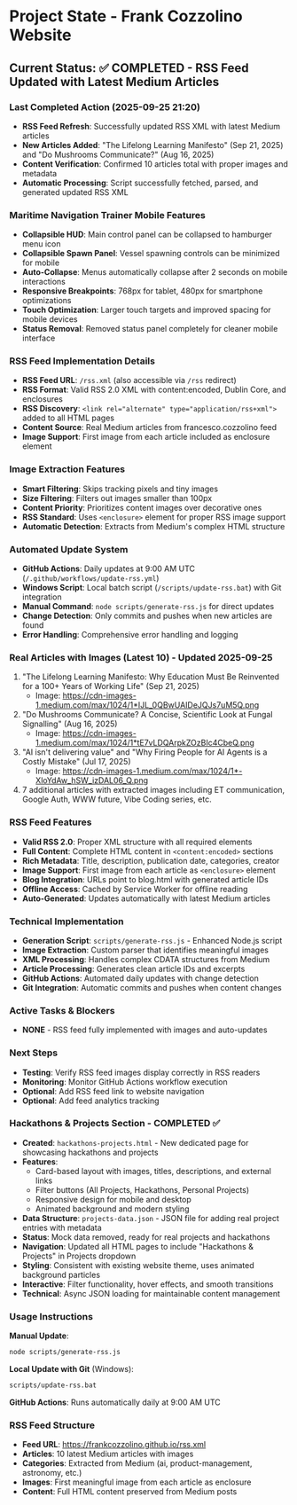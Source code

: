 # Project State - Frank Cozzolino Website

## Current Status: ✅ COMPLETED - RSS Feed Updated with Latest Medium Articles

### Last Completed Action (2025-09-25 21:20)
- **RSS Feed Refresh**: Successfully updated RSS XML with latest Medium articles
- **New Articles Added**: "The Lifelong Learning Manifesto" (Sep 21, 2025) and "Do Mushrooms Communicate?" (Aug 16, 2025)
- **Content Verification**: Confirmed 10 articles total with proper images and metadata
- **Automatic Processing**: Script successfully fetched, parsed, and generated updated RSS XML

### Maritime Navigation Trainer Mobile Features
- **Collapsible HUD**: Main control panel can be collapsed to hamburger menu icon
- **Collapsible Spawn Panel**: Vessel spawning controls can be minimized for mobile
- **Auto-Collapse**: Menus automatically collapse after 2 seconds on mobile interactions
- **Responsive Breakpoints**: 768px for tablet, 480px for smartphone optimizations
- **Touch Optimization**: Larger touch targets and improved spacing for mobile devices
- **Status Removal**: Removed status panel completely for cleaner mobile interface

### RSS Feed Implementation Details
- **RSS Feed URL**: `/rss.xml` (also accessible via `/rss` redirect)
- **RSS Format**: Valid RSS 2.0 XML with content:encoded, Dublin Core, and enclosures
- **RSS Discovery**: `<link rel="alternate" type="application/rss+xml">` added to all HTML pages
- **Content Source**: Real Medium articles from francesco.cozzolino feed
- **Image Support**: First image from each article included as enclosure element

### Image Extraction Features
- **Smart Filtering**: Skips tracking pixels and tiny images
- **Size Filtering**: Filters out images smaller than 100px
- **Content Priority**: Prioritizes content images over decorative ones
- **RSS Standard**: Uses `<enclosure>` element for proper RSS image support
- **Automatic Detection**: Extracts from Medium's complex HTML structure

### Automated Update System
- **GitHub Actions**: Daily updates at 9:00 AM UTC (`/.github/workflows/update-rss.yml`)
- **Windows Script**: Local batch script (`/scripts/update-rss.bat`) with Git integration
- **Manual Command**: `node scripts/generate-rss.js` for direct updates
- **Change Detection**: Only commits and pushes when new articles are found
- **Error Handling**: Comprehensive error handling and logging

### Real Articles with Images (Latest 10) - Updated 2025-09-25
1. "The Lifelong Learning Manifesto: Why Education Must Be Reinvented for a 100+ Years of Working Life" (Sep 21, 2025)
   - Image: https://cdn-images-1.medium.com/max/1024/1*IJL_0QBwUAIDeJQJs7uM5Q.png
2. "Do Mushrooms Communicate? A Concise, Scientific Look at Fungal Signalling" (Aug 16, 2025)
   - Image: https://cdn-images-1.medium.com/max/1024/1*tE7vLDQArpkZOzBIc4CbeQ.png
3. "AI isn't delivering value" and "Why Firing People for AI Agents is a Costly Mistake" (Jul 17, 2025)
   - Image: https://cdn-images-1.medium.com/max/1024/1*-XloYdAw_hSW_izDAL06_Q.png
4. 7 additional articles with extracted images including ET communication, Google Auth, WWW future, Vibe Coding series, etc.

### RSS Feed Features
- **Valid RSS 2.0**: Proper XML structure with all required elements
- **Full Content**: Complete HTML content in `<content:encoded>` sections
- **Rich Metadata**: Title, description, publication date, categories, creator
- **Image Support**: First image from each article as `<enclosure>` element
- **Blog Integration**: URLs point to blog.html with generated article IDs
- **Offline Access**: Cached by Service Worker for offline reading
- **Auto-Generated**: Updates automatically with latest Medium articles

### Technical Implementation
- **Generation Script**: `scripts/generate-rss.js` - Enhanced Node.js script
- **Image Extraction**: Custom parser that identifies meaningful images
- **XML Processing**: Handles complex CDATA structures from Medium
- **Article Processing**: Generates clean article IDs and excerpts
- **GitHub Actions**: Automated daily updates with change detection
- **Git Integration**: Automatic commits and pushes when content changes

### Active Tasks & Blockers
- **NONE** - RSS feed fully implemented with images and auto-updates

### Next Steps
- **Testing**: Verify RSS feed images display correctly in RSS readers
- **Monitoring**: Monitor GitHub Actions workflow execution
- **Optional**: Add RSS feed link to website navigation
- **Optional**: Add feed analytics tracking

### Hackathons & Projects Section - COMPLETED ✅
- **Created**: `hackathons-projects.html` - New dedicated page for showcasing hackathons and projects
- **Features**:
  - Card-based layout with images, titles, descriptions, and external links
  - Filter buttons (All Projects, Hackathons, Personal Projects)
  - Responsive design for mobile and desktop
  - Animated background and modern styling
- **Data Structure**: `projects-data.json` - JSON file for adding real project entries with metadata
- **Status**: Mock data removed, ready for real projects and hackathons
- **Navigation**: Updated all HTML pages to include "Hackathons & Projects" in Projects dropdown
- **Styling**: Consistent with existing website theme, uses animated background particles
- **Interactive**: Filter functionality, hover effects, and smooth transitions
- **Technical**: Async JSON loading for maintainable content management

### Usage Instructions
**Manual Update**:
```bash
node scripts/generate-rss.js
```

**Local Update with Git** (Windows):
```bash
scripts/update-rss.bat
```

**GitHub Actions**: Runs automatically daily at 9:00 AM UTC

### RSS Feed Structure
- **Feed URL**: https://frankcozzolino.github.io/rss.xml
- **Articles**: 10 latest Medium articles with images
- **Categories**: Extracted from Medium (ai, product-management, astronomy, etc.)
- **Images**: First meaningful image from each article as enclosure
- **Content**: Full HTML content preserved from Medium posts